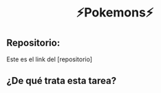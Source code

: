 <h1 align="center">	⚡Pokemons⚡</h1>

<h2>Repositorio:</h2>

Este es el link del [repositorio]
<h2>¿De qué trata esta tarea?</h2>
